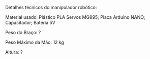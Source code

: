 Detalhes técnicos do manipulador robótico:

Material usado: 
Plástico PLA
Servos MG995; 
Placa Arduino NANO; 
Capacitador; 
Bateria 5V

Peso do Braço:
?

Peso Máximo da Mão: 
12 kg

Altura:
?




